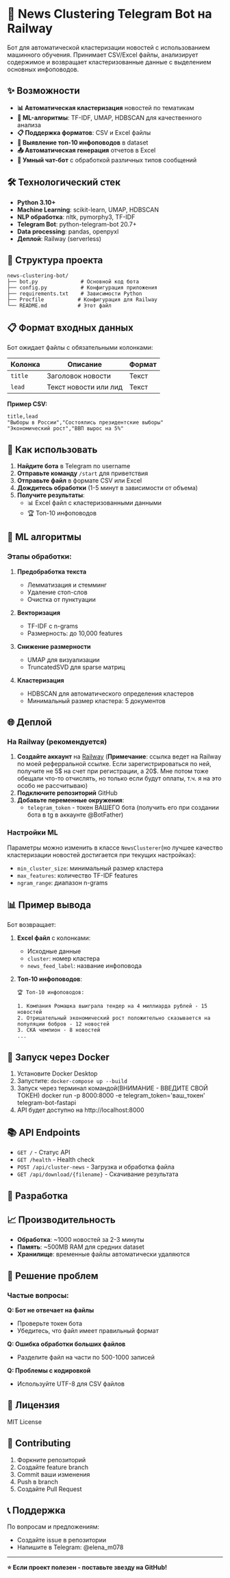 # 🤖 News Clustering Telegram Bot на Railway

Бот для автоматической кластеризации новостей с использованием машинного обучения. Принимает CSV/Excel файлы, анализирует содержимое и возвращает кластеризованные данные с выделением основных инфоповодов.

## ✨ Возможности

- **📊 Автоматическая кластеризация** новостей по тематикам
- **🤖 ML-алгоритмы**: TF-IDF, UMAP, HDBSCAN для качественного анализа
- **📋 Поддержка форматов**: CSV и Excel файлы
- **🎯 Выявление топ-10 инфоповодов** в dataset
- **📤 Автоматическая генерация** отчетов в Excel
- **💬 Умный чат-бот** с обработкой различных типов сообщений

## 🛠️ Технологический стек

- **Python 3.10+**
- **Machine Learning**: scikit-learn, UMAP, HDBSCAN
- **NLP обработка**: nltk, pymorphy3, TF-IDF
- **Telegram Bot**: python-telegram-bot 20.7+
- **Data processing**: pandas, openpyxl
- **Деплой**: Railway (serverless)

## 📁 Структура проекта

```
news-clustering-bot/
├── bot.py              # Основной код бота
├── config.py           # Конфигурация приложения
├── requirements.txt    # Зависимости Python
├── Procfile           # Конфигурация для Railway
└── README.md          # Этот файл

```

## 📋 Формат входных данных

Бот ожидает файлы с обязательными колонками:

| Колонка | Описание | Формат |
|---------|----------|---------|
| `title` | Заголовок новости | Текст |
| `lead` | Текст новости или лид | Текст |

**Пример CSV:**
```csv
title,lead
"Выборы в России","Состоялись президентские выборы"
"Экономический рост","ВВП вырос на 5%"
```

## 🎯 Как использовать

1. **Найдите бота** в Telegram по username
2. **Отправьте команду** `/start` для приветствия
3. **Отправьте файл** в формате CSV или Excel
4. **Дождитесь обработки** (1-5 минут в зависимости от объема)
5. **Получите результаты**:
   - 📊 Excel файл с кластеризованными данными
   - 🏆 Топ-10 инфоповодов

## 🔧 ML алгоритмы

### Этапы обработки:

1. **Предобработка текста**
   - Лемматизация и стемминг
   - Удаление стоп-слов
   - Очистка от пунктуации

2. **Векторизация**
   - TF-IDF с n-grams
   - Размерность: до 10,000 features

3. **Снижение размерности**
   - UMAP для визуализации
   - TruncatedSVD для sparse матриц

4. **Кластеризация**
   - HDBSCAN для автоматического определения кластеров
   - Минимальный размер кластера: 5 документов

## 🌐 Деплой

### На Railway (рекомендуется)

1. **Создайте аккаунт** на [Railway](https://railway.com?referralCode=UFUQhx)
   (**Примечание**: ссылка ведет на Railway по моей реферральной ссылке. Если зарегистрироваться по ней, получите не 5$ на счет при регистрации, а 20$. Мне потом тоже обещали что-то отчислять, но только если будут оплаты, т.ч. я на это особо не рассчитываю)
2. **Подключите репозиторий** GitHub
3. **Добавьте переменные окружения**:
   - `telegram_token` - токен ВАШЕГО бота (получить его при создании бота в tg в аккаунте @BotFather)

### Настройки ML

Параметры можно изменить в классе `NewsClusterer`(но лучшее качество кластеризации новостей достигается при текущих настройках):
- `min_cluster_size`: минимальный размер кластера
- `max_features`: количество TF-IDF features
- `ngram_range`: диапазон n-grams

## 📊 Пример вывода

Бот возвращает:
1. **Excel файл** с колонками:
   - Исходные данные
   - `cluster`: номер кластера
   - `news_feed_label`: название инфоповода

2. **Топ-10 инфоповодов**:
   ```
   🏆 Топ-10 инфоповодов:

   1. Компания Ромашка выиграла тендер на 4 миллиарда рублей - 15 новостей
   2. Отрицательный экономический рост положительно сказывается на популяции бобров - 12 новостей
   3. СКА чемпион - 8 новостей
   ...
   ```
## 🐳 Запуск через Docker

1. Установите Docker Desktop
2. Запустите: `docker-compose up --build`
3. Запуск через терминал командой(ВНИМАНИЕ - ВВЕДИТЕ СВОЙ ТОКЕН) docker run -p 8000:8000 -e telegram_token='ваш_токен' telegram-bot-fastapi
4. API будет доступно на http://localhost:8000

## 📚 API Endpoints

- `GET /` - Статус API
- `GET /health` - Health check
- `POST /api/cluster-news` - Загрузка и обработка файла
- `GET /api/download/{filename}` - Скачивание результата
  
## 🤝 Разработка

## 📈 Производительность

- **Обработка**: ~1000 новостей за 2-3 минуты
- **Память**: ~500MB RAM для средних dataset
- **Хранилище**: временные файлы автоматически удаляются

## 🐛 Решение проблем

### Частые вопросы:

**Q: Бот не отвечает на файлы**
- Проверьте токен бота
- Убедитесь, что файл имеет правильный формат

**Q: Ошибка обработки больших файлов**
- Разделите файл на части по 500-1000 записей

**Q: Проблемы с кодировкой**
- Используйте UTF-8 для CSV файлов

## 📄 Лицензия

MIT License

## 🤝 Contributing

1. Форкните репозиторий
2. Создайте feature branch
3. Commit ваши изменения
4. Push в branch
5. Создайте Pull Request

## 📞 Поддержка

По вопросам и предложениям:
- Создайте issue в репозитории
- Напишите в Telegram: @elena_m078

---

**⭐ Если проект полезен - поставьте звезду на GitHub!**
